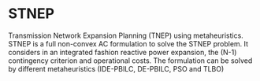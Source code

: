 # STNEP
Transmission Network Expansion Planning (TNEP) using metaheuristics.
STNEP is a full non-convex AC formulation to solve the STNEP problem. It considers in an integrated fashion reactive power expansion, the (N-1) contingency criterion and operational costs. The formulation can be solved by different metaheuristics (IDE-PBILC, DE-PBILC, PSO and TLBO)
